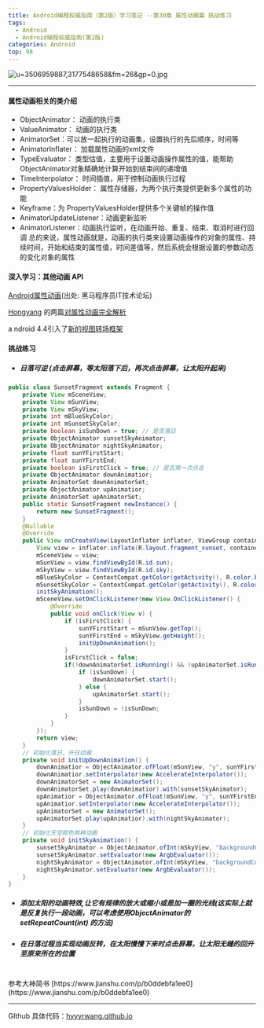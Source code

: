 ```yaml
---
title: Android编程权威指南（第2版）学习笔记 --第30章 属性动画篇 挑战练习
tags:
  - Android
  - Android编程权威指南(第2版)
categories: Android
top: 98
---
```

![u=3506959887,3177548658&fm=26&gp=0.jpg](https://upload-images.jianshu.io/upload_images/9140378-1616005242b22d1b.jpg?imageMogr2/auto-orient/strip%7CimageView2/2/w/1240)
***
<!--more-->

#### 属性动画相关的类介绍

+ ObjectAnimator： 动画的执行类
+ ValueAnimator： 动画的执行类
+ AnimatorSet：可以放一起执行的动画集，设置执行的先后顺序，时间等
+ AnimatorInflater： 加载属性动画的xml文件
+ TypeEvaluator： 类型估值，主要用于设置动画操作属性的值，能帮助ObjectAnimator对象精确地计算开始到结束间的递增值
+ TimeInterpolator： 时间插值，用于控制动画执行过程
+ PropertyValuesHolder： 属性存储器，为两个执行类提供更新多个属性的功能
+ Keyframe：为 PropertyValuesHolder提供多个关键帧的操作值
+ AnimatorUpdateListener：动画更新监听
+ AnimatorListener：动画执行监听，在动画开始、重复、结束、取消时进行回调
总的来说，属性动画就是，动画的执行类来设置动画操作的对象的属性、持续时间，开始和结束的属性值，时间差值等，然后系统会根据设置的参数动态的变化对象的属性



#### 深入学习：其他动画 API
[Android属性动画](http://bbs.itheima.com/thread-172632-1-1.html)(出处: 黑马程序员IT技术论坛)

[Hongyang](https://blog.csdn.net/lmj623565791) 的两篇[对属性动画完全解析](http://blog.csdn.net/lmj623565791/article/details/38067475)

a ndroid 4.4引入了[新的视图转场框架](https://www.jianshu.com/p/98f2ec280945)

#### 挑战练习
+ ##### 日落可逆 (点击屏幕，等太阳落下后，再次点击屏幕，让太阳升起来)
```java
public class SunsetFragment extends Fragment {
    private View mSceneView;
    private View mSunView;
    private View mSkyView;
    private int mBlueSkyColor;
    private int mSunsetSkyColor;
    private boolean isSunDown = true; // 是否落日
    private ObjectAnimator sunsetSkyAnimator;
    private ObjectAnimator nightSkyAnimator;
    private float sunYFirstStart;
    private float sunYFirstEnd;
    private boolean isFirstClick = true; // 是否第一次点击
    private ObjectAnimator downAnimatior;
    private AnimatorSet downAnimatorSet;
    private ObjectAnimator upAnimatior;
    private AnimatorSet upAnimatorSet;
    public static SunsetFragment newInstance() {
        return new SunsetFragment();
    }
    @Nullable
    @Override
    public View onCreateView(LayoutInflater inflater, ViewGroup container, Bundle savedInstanceState) {
        View view = inflater.inflate(R.layout.fragment_sunset, container, false);
        mSceneView = view;
        mSunView = view.findViewById(R.id.sun);
        mSkyView = view.findViewById(R.id.sky);
        mBlueSkyColor = ContextCompat.getColor(getActivity(), R.color.blue_sky);
        mSunsetSkyColor = ContextCompat.getColor(getActivity(), R.color.sunset_sky);
        initSkyAnimation();
        mSceneView.setOnClickListener(new View.OnClickListener() {
            @Override
            public void onClick(View v) {
                if (isFirstClick) {
                    sunYFirstStart = mSunView.getTop();
                    sunYFirstEnd = mSkyView.getHeight();
                    initUpDownAnimation();
                }
                isFirstClick = false;
                if(!downAnimatorSet.isRunning() && !upAnimatorSet.isRunning()){
                    if (isSunDown) {
                        downAnimatorSet.start();
                    } else {
                        upAnimatorSet.start();
                    }
                    isSunDown = !isSunDown;
                }
            }
        });
        return view;
    }
    // 初始化落日，升日动画
    private void initUpDownAnimation() {
        downAnimatior = ObjectAnimator.ofFloat(mSunView, "y", sunYFirstStart, sunYFirstEnd).setDuration(3000);
        downAnimatior.setInterpolator(new AccelerateInterpolator());
        downAnimatorSet = new AnimatorSet();
        downAnimatorSet.play(downAnimatior).with(sunsetSkyAnimator);
        upAnimatior = ObjectAnimator.ofFloat(mSunView, "y", sunYFirstEnd, sunYFirstStart).setDuration(3000);
        upAnimatior.setInterpolator(new AccelerateInterpolator());
        upAnimatorSet = new AnimatorSet();
        upAnimatorSet.play(upAnimatior).with(nightSkyAnimator);
    }
    // 初始化天空颜色两种动画
    private void initSkyAnimation() {
        sunsetSkyAnimator = ObjectAnimator.ofInt(mSkyView, "backgroundColor", mBlueSkyColor, mSunsetSkyColor).setDuration(3000);
        sunsetSkyAnimator.setEvaluator(new ArgbEvaluator());
        nightSkyAnimator = ObjectAnimator.ofInt(mSkyView, "backgroundColor", mSunsetSkyColor, mBlueSkyColor).setDuration(3000);
        nightSkyAnimator.setEvaluator(new ArgbEvaluator());
    }
}
```

+ ##### 添加太阳的动画特效,让它有规律的放大或缩小或是加一圈的光线(这实际上就是反复执行一段动画，可以考虑使用ObjectAnimator的setRepeatCount(int) 的方法)

+ ##### 在日落过程当实现动画反转，在太阳慢慢下来时点击屏幕，让太阳无缝的回升至原来所在的位置
<br>
参考大神简书 [https://www.jianshu.com/p/b0ddebfa1ee0](https://www.jianshu.com/p/b0ddebfa1ee0)

***
GIthub 具体代码：[hyyyrwang.github.io](https://github.com/wanghao15536870732/Android-programming-authority-guide/tree/master/Sunset)
